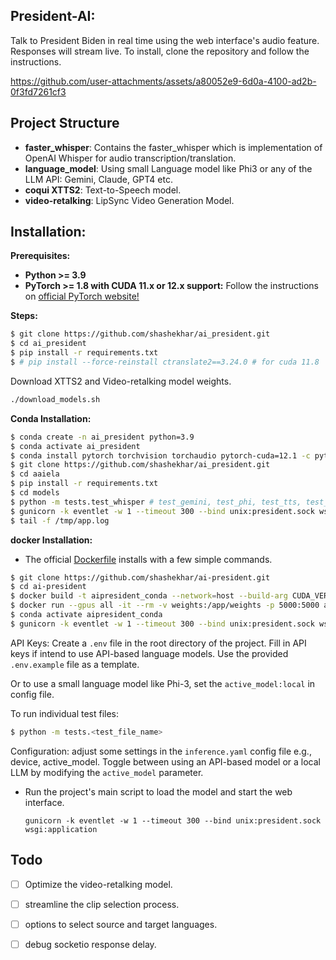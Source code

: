 ## President-AI:

Talk to President Biden in real time using the web interface's audio feature. Responses will stream live. To install, clone the repository and follow the instructions.

https://github.com/user-attachments/assets/a80052e9-6d0a-4100-ad2b-0f3fd7261cf3

## Project Structure

- **faster_whisper**: Contains the faster_whisper which is implementation of OpenAI Whisper for audio transcription/translation.
- **language_model**: Using small Language model like Phi3 or any of the LLM API: Gemini, Claude, GPT4 etc.
- **coqui XTTS2**: Text-to-Speech model.
- **video-retalking**: LipSync Video Generation Model.

## Installation:

**Prerequisites:**

- **Python >= 3.9**
- **PyTorch >= 1.8 with CUDA 11.x or 12.x support:**
  Follow the instructions on [official PyTorch website!](https://pytorch.org/)

**Steps:**

```bash
$ git clone https://github.com/shashekhar/ai_president.git
$ cd ai_president
$ pip install -r requirements.txt
$ # pip install --force-reinstall ctranslate2==3.24.0 # for cuda 11.8
```

Download XTTS2 and Video-retalking model weights.

```bash
./download_models.sh
```

**Conda Installation:**

```bash
$ conda create -n ai_president python=3.9
$ conda activate ai_president
$ conda install pytorch torchvision torchaudio pytorch-cuda=12.1 -c pytorch -c nvidia # or 11.8
$ git clone https://github.com/shashekhar/ai_president.git
$ cd aaiela
$ pip install -r requirements.txt
$ cd models
$ python -m tests.test_whisper # test_gemini, test_phi, test_tts, test_vidgen
$ gunicorn -k eventlet -w 1 --timeout 300 --bind unix:president.sock wsgi:application
$ tail -f /tmp/app.log
```

**docker Installation:**

- The official [Dockerfile](Dockerfile) installs with a few simple commands.

```bash
$ git clone https://github.com/shashekhar/ai-president.git
$ cd ai-president
$ docker build -t aipresident_conda --network=host --build-arg CUDA_VERSION=12.1 . # or 11.8
$ docker run --gpus all -it --rm -v weights:/app/weights -p 5000:5000 aipresident_conda
$ conda activate aipresident_conda
$ gunicorn -k eventlet -w 1 --timeout 300 --bind unix:president.sock wsgi:application # start a tmux session
```

API Keys: Create a `.env` file in the root directory of the project. Fill in API keys if intend to use API-based
language models. Use the provided `.env.example` file as a template.

Or to use a small language model like Phi-3, set the `active_model:local` in config file.

To run individual test files:

```bash
$ python -m tests.<test_file_name>
```

Configuration: adjust some settings in the `inference.yaml` config file e.g., device, active_model.
Toggle between using an API-based model or a local LLM by modifying the `active_model` parameter.

- Run the project's main script to load the model and start the web interface.

  `gunicorn -k eventlet -w 1 --timeout 300 --bind unix:president.sock wsgi:application`

## Todo

- [ ] Optimize the video-retalking model.

- [ ] streamline the clip selection process.

- [ ] options to select source and target languages.

- [ ] debug socketio response delay.
